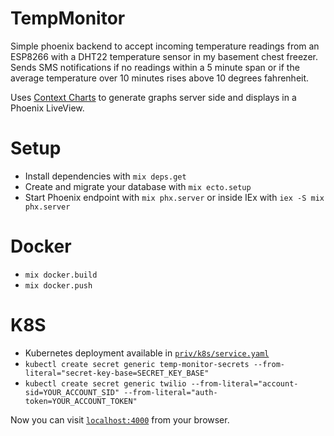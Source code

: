 # TempMonitor

Simple phoenix backend to accept incoming temperature readings from an ESP8266 with a DHT22 temperature sensor
in my basement chest freezer. Sends SMS notifications if no readings within a 5 minute span or if the average
temperature over 10 minutes rises above 10 degrees fahrenheit.

Uses [Context Charts](https://contex-charts.org/) to generate graphs server side and displays in a Phoenix
LiveView.

# Setup

  * Install dependencies with `mix deps.get`
  * Create and migrate your database with `mix ecto.setup`
  * Start Phoenix endpoint with `mix phx.server` or inside IEx with `iex -S mix phx.server`

# Docker
  * `mix docker.build`
  * `mix docker.push`

# K8S
  * Kubernetes deployment available in [`priv/k8s/service.yaml`](priv/k8s/service.yaml)
  * `kubectl create secret generic temp-monitor-secrets --from-literal="secret-key-base=SECRET_KEY_BASE"`
  * `kubectl create secret generic twilio --from-literal="account-sid=YOUR_ACCOUNT_SID" --from-literal="auth-token=YOUR_ACCOUNT_TOKEN"`

Now you can visit [`localhost:4000`](http://localhost:4000) from your browser.
